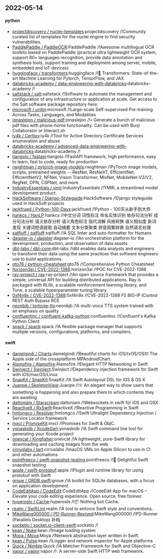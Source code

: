 ## 2022-05-14

#### python
* [projectdiscovery / nuclei-templates](https://github.com/projectdiscovery/nuclei-templates):projectdiscovery /!Community curated list of templates for the nuclei engine to find security vulnerabilities.
* [PaddlePaddle / PaddleOCR](https://github.com/PaddlePaddle/PaddleOCR):PaddlePaddle /!Awesome multilingual OCR toolkits based on PaddlePaddle (practical ultra lightweight OCR system, support 80+ languages recognition, provide data annotation and synthesis tools, support training and deployment among server, mobile, embedded and IoT devices)
* [huggingface / transformers](https://github.com/huggingface/transformers):huggingface /!🤗
Transformers: State-of-the-art Machine Learning for Pytorch, TensorFlow, and JAX.
* [databricks-academy / data-engineering-with-databricks](https://github.com/databricks-academy/data-engineering-with-databricks):databricks-academy /!
* [saltstack / salt](https://github.com/saltstack/salt):saltstack /!Software to automate the management and configuration of any infrastructure or application at scale. Get access to the Salt software package repository here:
* [microsoft / unilm](https://github.com/microsoft/unilm):microsoft /!Large-scale Self-supervised Pre-training Across Tasks, Languages, and Modalities
* [jonaslejon / malicious-pdf](https://github.com/jonaslejon/malicious-pdf):jonaslejon /!💀
Generate a bunch of malicious pdf files with phone-home functionality. Can be used with Burp Collaborator or Interact.sh
* [ly4k / Certipy](https://github.com/ly4k/Certipy):ly4k /!Tool for Active Directory Certificate Services enumeration and abuse
* [databricks-academy / advanced-data-engineering-with-databricks](https://github.com/databricks-academy/advanced-data-engineering-with-databricks):databricks-academy /!
* [tiangolo / fastapi](https://github.com/tiangolo/fastapi):tiangolo /!FastAPI framework, high performance, easy to learn, fast to code, ready for production
* [rwightman / pytorch-image-models](https://github.com/rwightman/pytorch-image-models):rwightman /!PyTorch image models, scripts, pretrained weights -- ResNet, ResNeXT, EfficientNet, EfficientNetV2, NFNet, Vision Transformer, MixNet, MobileNet-V3/V2, RegNet, DPN, CSPNet, and more
* [IndustryEssentials / ymir](https://github.com/IndustryEssentials/ymir):IndustryEssentials /!YMIR, a streamlined model development product.
* [HackSoftware / Django-Styleguide](https://github.com/HackSoftware/Django-Styleguide):HackSoftware /!Django styleguide used in HackSoft projects
* [jackfrued / Python-100-Days](https://github.com/jackfrued/Python-100-Days):jackfrued /!Python - 100天从新手到大师
* [hankcs / HanLP](https://github.com/hankcs/HanLP):hankcs /!中文分词 词性标注 命名实体识别 依存句法分析 成分句法分析 语义依存分析 语义角色标注 指代消解 风格转换 语义相似度 新词发现 关键词短语提取 自动摘要 文本分类聚类 拼音简繁转换 自然语言处理
* [sqlfluff / sqlfluff](https://github.com/sqlfluff/sqlfluff):sqlfluff /!A SQL linter and auto-formatter for Humans
* [dagster-io / dagster](https://github.com/dagster-io/dagster):dagster-io /!An orchestration platform for the development, production, and observation of data assets.
* [dbt-labs / dbt-core](https://github.com/dbt-labs/dbt-core):dbt-labs /!dbt enables data analysts and engineers to transform their data using the same practices that software engineers use to build applications.
* [gto76 / python-cheatsheet](https://github.com/gto76/python-cheatsheet):gto76 /!Comprehensive Python Cheatsheet
* [horizon3ai / CVE-2022-1388](https://github.com/horizon3ai/CVE-2022-1388):horizon3ai /!POC for CVE-2022-1388
* [ray-project / ray](https://github.com/ray-project/ray):ray-project /!An open source framework that provides a simple, universal API for building distributed applications. Ray is packaged with RLlib, a scalable reinforcement learning library, and Tune, a scalable hyperparameter tuning library.
* [0xf4n9x / CVE-2022-1388](https://github.com/0xf4n9x/CVE-2022-1388):0xf4n9x /!CVE-2022-1388 F5 BIG-IP iControl REST Auth Bypass RCE
* [neonbjb / tortoise-tts](https://github.com/neonbjb/tortoise-tts):neonbjb /!A multi-voice TTS system trained with an emphasis on quality
* [confluentinc / confluent-kafka-python](https://github.com/confluentinc/confluent-kafka-python):confluentinc /!Confluent's Kafka Python Client
* [spack / spack](https://github.com/spack/spack):spack /!A flexible package manager that supports multiple versions, configurations, platforms, and compilers.

#### swift
* [danielgindi / Charts](https://github.com/danielgindi/Charts):danielgindi /!Beautiful charts for iOS/tvOS/OSX! The Apple side of the crossplatform MPAndroidChart.
* [Alamofire / Alamofire](https://github.com/Alamofire/Alamofire):Alamofire /!Elegant HTTP Networking in Swift
* [Swinject / Swinject](https://github.com/Swinject/Swinject):Swinject /!Dependency injection framework for Swift with iOS/macOS/Linux
* [SnapKit / SnapKit](https://github.com/SnapKit/SnapKit):SnapKit /!A Swift Autolayout DSL for iOS & OS X
* [Juanpe / SkeletonView](https://github.com/Juanpe/SkeletonView):Juanpe /!☠️
An elegant way to show users that something is happening and also prepare them to which contents they are awaiting
* [daltoniam / Starscream](https://github.com/daltoniam/Starscream):daltoniam /!Websockets in swift for iOS and OSX
* [ReactiveX / RxSwift](https://github.com/ReactiveX/RxSwift):ReactiveX /!Reactive Programming in Swift
* [hmlongco / Resolver](https://github.com/hmlongco/Resolver):hmlongco /!Swift Ultralight Dependency Injection / Service Locator framework
* [mxcl / PromiseKit](https://github.com/mxcl/PromiseKit):mxcl /!Promises for Swift & ObjC.
* [yonaskolb / XcodeGen](https://github.com/yonaskolb/XcodeGen):yonaskolb /!A Swift command line tool for generating your Xcode project
* [onevcat / Kingfisher](https://github.com/onevcat/Kingfisher):onevcat /!A lightweight, pure-Swift library for downloading and caching images from the web.
* [cirruslabs / tart](https://github.com/cirruslabs/tart):cirruslabs /!macOS VMs on Apple Silicon to use in CI and other automations
* [pointfreeco / swift-snapshot-testing](https://github.com/pointfreeco/swift-snapshot-testing):pointfreeco /!📸
Delightful Swift snapshot testing.
* [apple / swift-protobuf](https://github.com/apple/swift-protobuf):apple /!Plugin and runtime library for using protobuf with Swift
* [groue / GRDB.swift](https://github.com/groue/GRDB.swift):groue /!A toolkit for SQLite databases, with a focus on application development
* [CodeEditApp / CodeEdit](https://github.com/CodeEditApp/CodeEdit):CodeEditApp /!CodeEdit App for macOS – Elevate your code editing experience. Open source, free forever.
* [hyperoslo / Cache](https://github.com/hyperoslo/Cache):hyperoslo /!📦
Nothing but Cache.
* [realm / SwiftLint](https://github.com/realm/SwiftLint):realm /!A tool to enforce Swift style and conventions.
* [MikeWang000000 / PD-Runner-Revived](https://github.com/MikeWang000000/PD-Runner-Revived):MikeWang000000 /!PD-Runner (Parallels Desktop) 补档
* [socketio / socket.io-client-swift](https://github.com/socketio/socket.io-client-swift):socketio /!
* [kean / Nuke](https://github.com/kean/Nuke):kean /!Image loading system
* [Moya / Moya](https://github.com/Moya/Moya):Moya /!Network abstraction layer written in Swift.
* [kean / Pulse](https://github.com/kean/Pulse):kean /!Logger and network inspector for Apple platforms
* [Quick / Nimble](https://github.com/Quick/Nimble):Quick /!A Matcher Framework for Swift and Objective-C
* [vapor / vapor](https://github.com/vapor/vapor):vapor /!💧
A server-side Swift HTTP web framework.
